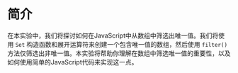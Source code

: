 # 简介

在本实验中，我们将探讨如何在JavaScript中从数组中筛选出唯一值。我们将使用 `Set` 构造函数和展开运算符来创建一个包含唯一值的数组，然后使用 `filter()` 方法仅筛选出非唯一值。本实验将帮助你理解在数组中筛选唯一值的重要性，以及如何使用简单的JavaScript代码来实现这一点。
